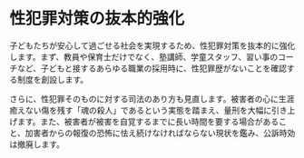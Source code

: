 # 性犯罪対策の抜本的強化

子どもたちが安心して過ごせる社会を実現するため、性犯罪対策を抜本的に強化します。まず、教員や保育士だけでなく、塾講師、学童スタッフ、習い事のコーチなど、子どもと接するあらゆる職業の採用時に、性犯罪歴がないことを確認する制度を創設します。

さらに、性犯罪そのものに対する司法のあり方も見直します。被害者の心に生涯癒えない傷を残す「魂の殺人」であるという実態を踏まえ、量刑を大幅に引き上げます。また、被害者が被害を自覚するまでに長い時間を要する場合があること、加害者からの報復の恐怖に怯え続けなければならない現状を鑑み、公訴時効は撤廃します。